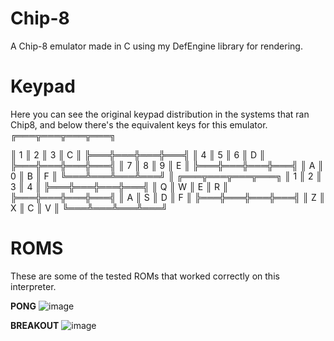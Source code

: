 # Chip-8
 A Chip-8 emulator made in C using my DefEngine library for rendering.
 
# Keypad
 
 Here you can see the original keypad distribution in the systems that ran Chip8, and below there's
 the equivalent keys for this emulator.
╔═══╦═══╦═══╦═══╗
 
║ 1 ║ 2 ║ 3 ║ C ║
╠═══╬═══╬═══╬═══╣
║ 4 ║ 5 ║ 6 ║ D ║
╠═══╬═══╬═══╬═══╣
║ 7 ║ 8 ║ 9 ║ E ║
╠═══╬═══╬═══╬═══╣
║ A ║ 0 ║ B ║ F ║
╚═══╩═══╩═══╩═══╝
        ║
╔═══╦═══╦═══╦═══╗
║ 1 ║ 2 ║ 3 ║ 4 ║
╠═══╬═══╬═══╬═══╣
║ Q ║ W ║ E ║ R ║
╠═══╬═══╬═══╬═══╣
║ A ║ S ║ D ║ F ║
╠═══╬═══╬═══╬═══╣
║ Z ║ X ║ C ║ V ║
╚═══╩═══╩═══╩═══╝

# ROMS
These are some of the tested ROMs that worked correctly on this interpreter.

**PONG**
![image](https://user-images.githubusercontent.com/66743720/150445302-54218c85-d3a5-4dc1-940b-cf2ff095dc4f.png)

**BREAKOUT**
![image](https://user-images.githubusercontent.com/66743720/150445360-8dd7c8ff-3f63-4a50-bc15-b982a5554ead.png)
